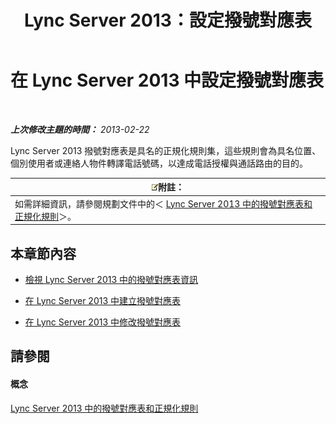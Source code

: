 ﻿---
title: Lync Server 2013：設定撥號對應表
TOCTitle: 設定撥號對應表
ms:assetid: d4a4d803-f1a8-4ed9-907e-5f532a0f6c6b
ms:mtpsurl: https://technet.microsoft.com/zh-tw/library/Gg398922(v=OCS.15)
ms:contentKeyID: 49292442
ms.date: 08/10/2015
mtps_version: v=OCS.15
ms.translationtype: HT
---

# 在 Lync Server 2013 中設定撥號對應表

 

_**上次修改主題的時間：** 2013-02-22_

Lync Server 2013 撥號對應表是具名的正規化規則集，這些規則會為具名位置、個別使用者或連絡人物件轉譯電話號碼，以達成電話授權與通話路由的目的。

<table>
<thead>
<tr class="header">
<th><img src="images/Gg398811.note(OCS.15).gif" title="note" alt="note" />附註：</th>
</tr>
</thead>
<tbody>
<tr class="odd">
<td>如需詳細資訊，請參閱規劃文件中的＜ <a href="lync-server-2013-dial-plans-and-normalization-rules.md">Lync Server 2013 中的撥號對應表和正規化規則</a>＞。</td>
</tr>
</tbody>
</table>


## 本章節內容

  - [檢視 Lync Server 2013 中的撥號對應表資訊](lync-server-2013-view-dial-plan-information.md)

  - [在 Lync Server 2013 中建立撥號對應表](lync-server-2013-create-a-dial-plan.md)

  - [在 Lync Server 2013 中修改撥號對應表](lync-server-2013-modify-a-dial-plan.md)

## 請參閱

#### 概念

[Lync Server 2013 中的撥號對應表和正規化規則](lync-server-2013-dial-plans-and-normalization-rules.md)

